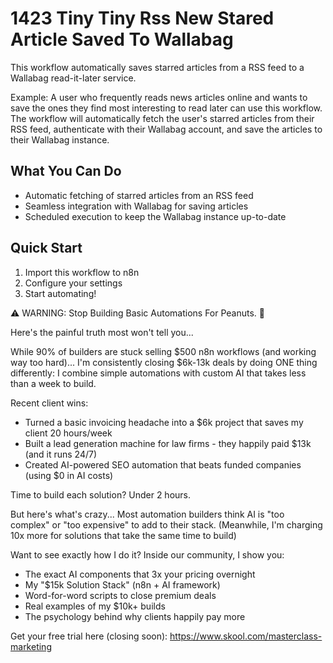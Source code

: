 # 1423 Tiny Tiny Rss New Stared Article Saved To Wallabag

This workflow automatically saves starred articles from a RSS feed to a Wallabag read-it-later service.

Example: A user who frequently reads news articles online and wants to save the ones they find most interesting to read later can use this workflow. The workflow will automatically fetch the user's starred articles from their RSS feed, authenticate with their Wallabag account, and save the articles to their Wallabag instance.

## What You Can Do
- Automatic fetching of starred articles from an RSS feed
- Seamless integration with Wallabag for saving articles
- Scheduled execution to keep the Wallabag instance up-to-date

## Quick Start
1. Import this workflow to n8n
2. Configure your settings
3. Start automating!

⚠️ WARNING: Stop Building Basic Automations For Peanuts. 🚫

Here's the painful truth most won't tell you...

While 90% of builders are stuck selling $500 n8n workflows (and working way too hard)...
I'm consistently closing $6k-13k deals by doing ONE thing differently:
I combine simple automations with custom AI that takes less than a week to build.

Recent client wins:
* Turned a basic invoicing headache into a $6k project that saves my client 20 hours/week
* Built a lead generation machine for law firms - they happily paid $13k (and it runs 24/7)
* Created AI-powered SEO automation that beats funded companies (using $0 in AI costs)

Time to build each solution? Under 2 hours.

But here's what's crazy...
Most automation builders think AI is "too complex" or "too expensive" to add to their stack.
(Meanwhile, I'm charging 10x more for solutions that take the same time to build)

Want to see exactly how I do it?
Inside our community, I show you:
* The exact AI components that 3x your pricing overnight
* My "$15k Solution Stack" (n8n + AI framework)
* Word-for-word scripts to close premium deals
* Real examples of my $10k+ builds
* The psychology behind why clients happily pay more

Get your free trial here (closing soon): https://www.skool.com/masterclass-marketing
